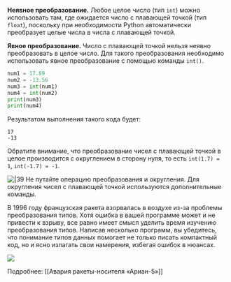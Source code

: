 

**Неявное преобразование.** Любое целое число (тип `int`) можно использовать там, где ожидается число с плавающей точкой (тип `float`), поскольку при необходимости Python автоматически преобразует целые числа в числа с плавающей точкой.

**Явное преобразование.** Число с плавающей точкой нельзя неявно преобразовать в целое число. Для такого преобразования необходимо использовать явное преобразование с помощью команды `int()`.

```python
num1 = 17.89
num2 = -13.56
num3 = int(num1)
num4 = int(num2)
print(num3)
print(num4)
```

Результатом выполнения такого кода будет:

```no-highlight
17
-13
```

Обратите внимание, что преобразование чисел с плавающей точкой в целое производится с округлением в сторону нуля, то есть `int(1.7) = 1`, `int(-1.7) = -1`.

![|39](https://ucarecdn.com/f66676ad-1ff3-49aa-b714-ae8d72304320/) Не путайте операцию преобразования и округления. Для округления чисел с плавающей точкой используются дополнительные команды. 

В 1996 году французская ракета взорвалась в воздухе из-за проблемы преобразования типов. Хотя ошибка в вашей программе может и не привести к взрыву, все равно имеет смысл уделить время изучению преобразования типов. Написав несколько программ, вы убедитесь, что понимание типов данных помогает не только писать компактный код, но и ясно излагать свои намерения, избегая ошибок в нюансах.

![](https://ucarecdn.com/387a1d9a-3da3-49b0-83f3-fbe2c6d4bb07/)

Подробнее:  [[Авария ракеты-носителя «Ариан-5»]]
